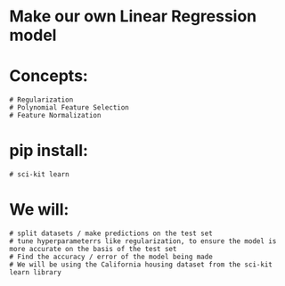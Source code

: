 # Make our own Linear Regression model

# Concepts:
    # Regularization
    # Polynomial Feature Selection
    # Feature Normalization

# pip install:
    # sci-kit learn 

# We will:
    # split datasets / make predictions on the test set
    # tune hyperparameterrs like regularization, to ensure the model is more accurate on the basis of the test set
    # Find the accuracy / error of the model being made
    # We will be using the California housing dataset from the sci-kit learn library